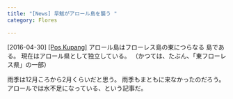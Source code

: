 ```yaml
---
title: "[News] 旱魃がアロール島を襲う "
category: Flores

---
```


[2016-04-30] [[Pos Kupang]](http://bit.ly/1N9XEux)  アロール島はフローレス島の東につらなる
島である。
現在はアロール県として独立している。
（かつては、たぶん、「東フローレス県」の一部）

 雨季は12月ころから2月くらいだと思う。
雨季もまともに来なかったのだろう。
アロールでは水不足になっている、という記事だ。

